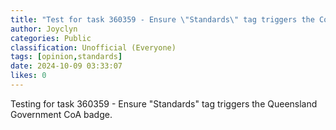 ```yaml
---
title: "Test for task 360359 - Ensure \"Standards\" tag triggers the CoA badge"
author: Joyclyn
categories: Public
classification: Unofficial (Everyone)
tags: [opinion,standards]
date: 2024-10-09 03:33:07 
likes: 0
---
```


Testing for task 360359 - Ensure "Standards" tag triggers the Queensland Government CoA badge.